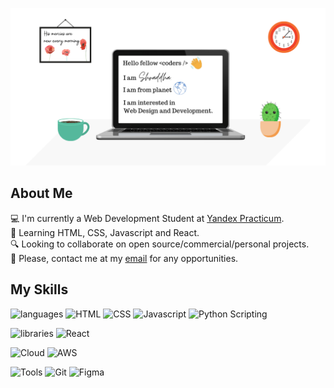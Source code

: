 ![my-github-banner](images/github-banner.png)

## About Me
💻 I'm currently a Web Development Student at [Yandex Practicum](https://practicum.yandex.com/).  
🌱 Learning HTML, CSS, Javascript and React.  
🔍 Looking to collaborate on open source/commercial/personal projects.  
📮 Please, contact me at my [email](mailto:mailmeatshraddha@gmail.com) for any opportunities.

## My Skills
![languages](https://img.shields.io/static/v1?label=&message=LANGUAGES&color=ff5349&style=flat-square)
![HTML](https://img.shields.io/static/v1?label=&message=HTML&color=f5f5f5&style=flat-square&logo=html5&logoColor=black)
![CSS](https://img.shields.io/static/v1?label=&message=CSS&color=f5f5f5&style=flat-square&logo=css3&logoColor=black)
![Javascript](https://img.shields.io/static/v1?label=&message=JS&color=f5f5f5&style=flat-square&logo=javascript&logoColor=black)
![Python Scripting](https://img.shields.io/static/v1?label=&message=Python&color=f5f5f5&style=flat-square&logo=python&logoColor=black)

![libraries](https://img.shields.io/static/v1?label=&message=LIBRARIES&color=ff5349&style=flat-square)
![React](https://img.shields.io/static/v1?label=&message=React&color=f5f5f5&style=flat-square&logo=react&logoColor=black)

![Cloud](https://img.shields.io/static/v1?label=&message=CLOUD+ECOSYSTEM&color=ff5349&style=flat-square)
![AWS](https://img.shields.io/static/v1?label=&message=AWS&color=f5f5f5&style=flat-square&logo=amazonaws&logoColor=black)

![Tools](https://img.shields.io/static/v1?label=&message=TOOLS&color=ff5349&style=flat-square)
![Git](https://img.shields.io/static/v1?label=&message=Git&color=f5f5f5&style=flat-square&logo=git&logoColor=black)
![Figma](https://img.shields.io/static/v1?label=&message=Figma&color=f5f5f5&style=flat-square&logo=figma&logoColor=black)
